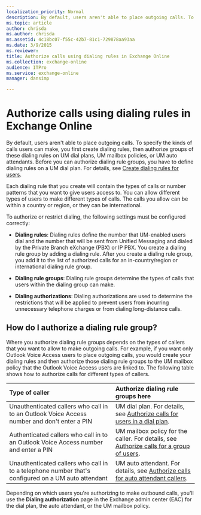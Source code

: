 ```yaml
---
localization_priority: Normal
description: By default, users aren't able to place outgoing calls. To specify the kinds of calls users can make, you first create dialing rules, then authorize groups of these dialing rules on UM dial plans, UM mailbox policies, or UM auto attendants. Before you can authorize dialing rule groups, you have to define dialing rules on a UM dial plan. For details, see Create dialing rules for users.
ms.topic: article
author: chrisda
ms.author: chrisda
ms.assetid: 4c18bc07-f55c-42b7-81c1-729878aa93aa
ms.date: 3/9/2015
ms.reviewer: 
title: Authorize calls using dialing rules in Exchange Online
ms.collection: exchange-online
audience: ITPro
ms.service: exchange-online
manager: dansimp

---
```


# Authorize calls using dialing rules in Exchange Online

By default, users aren't able to place outgoing calls. To specify the kinds of calls users can make, you first create dialing rules, then authorize groups of these dialing rules on UM dial plans, UM mailbox policies, or UM auto attendants. Before you can authorize dialing rule groups, you have to define dialing rules on a UM dial plan. For details, see [Create dialing rules for users](create-dialing-rules.md).

Each dialing rule that you create will contain the types of calls or number patterns that you want to give users access to. You can allow different types of users to make different types of calls. The calls you allow can be within a country or region, or they can be international.

To authorize or restrict dialing, the following settings must be configured correctly:

- **Dialing rules**: Dialing rules define the number that UM-enabled users dial and the number that will be sent from Unified Messaging and dialed by the Private Branch eXchange (PBX) or IP PBX. You create a dialing rule group by adding a dialing rule. After you create a dialing rule group, you add it to the list of authorized calls for an in-country/region or international dialing rule group.

- **Dialing rule groups**: Dialing rule groups determine the types of calls that users within the dialing group can make.

- **Dialing authorizations**: Dialing authorizations are used to determine the restrictions that will be applied to prevent users from incurring unnecessary telephone charges or from dialing long-distance calls.

## How do I authorize a dialing rule group?

Where you authorize dialing rule groups depends on the types of callers that you want to allow to make outgoing calls. For example, if you want only Outlook Voice Access users to place outgoing calls, you would create your dialing rules and then authorize those dialing rule groups to the UM mailbox policy that the Outlook Voice Access users are linked to. The following table shows how to authorize calls for different types of callers.

|**Type of caller**|**Authorize dialing rule groups here**|
|:-----|:-----|
|Unauthenticated callers who call in to an Outlook Voice Access number and don't enter a PIN|UM dial plan. For details, see [Authorize calls for users in a dial plan](authorize-calls-for-users-in-a-dial-plan.md).|
|Authenticated callers who call in to an Outlook Voice Access number and enter a PIN|UM mailbox policy for the caller. For details, see [Authorize calls for a group of users](authorize-calls-for-a-group-of-users.md).|
|Unauthenticated callers who call in to a telephone number that's configured on a UM auto attendant|UM auto attendant. For details, see [Authorize calls for auto attendant callers](authorize-calls-for-auto-attendant-callers.md).|

Depending on which users you're authorizing to make outbound calls, you'll use the **Dialing authorization** page in the Exchange admin center (EAC) for the dial plan, the auto attendant, or the UM mailbox policy.
